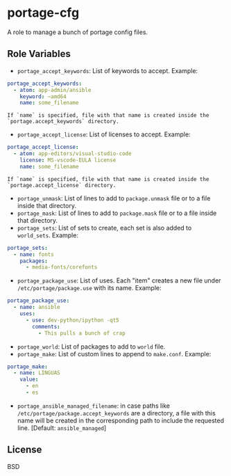 portage-cfg
=========

A role to manage a bunch of portage config files.

Role Variables
--------------

- `portage_accept_keywords`: List of keywords to accept. Example:
```yaml
portage_accept_keywords:
  - atom: app-admin/ansible
    keyword: ~amd64
    name: some_filename
```
    If `name` is specified, file with that name is created inside the `portage.accept_keywords` directory.
- `portage_accept_license`: List of licenses to accept. Example:
```yaml
portage_accept_license:
  - atom: app-editors/visual-studio-code
    license: MS-vscode-EULA license
    name: some_filename
```
    If `name` is specified, file with that name is created inside the `portage.accept_license` directory.
- `portage_unmask`: List of lines to add to `package.unmask` file or to a file inside that directory.
- `portage_mask`: List of lines to add to `package.mask` file or to a file inside that directory.
- `portage_sets`: List of sets to create, each set is also added to `world_sets`. Example:
```yaml
portage_sets:
  - name: fonts
    packages:
      - media-fonts/corefonts
```
- `portage_package_use`: List of uses. Each "item" creates a new file under `/etc/portage/package.use` with its name. Example:
```yaml
portage_package_use:
  - name: ansible
    uses:
      - use: dev-python/ipython -qt5
        comments:
          - This pulls a bunch of crap
```
- `portage_world`: List of packages to add to `world` file.
- `portage_make`: List of custom lines to append to `make.conf`. Example:
```yaml
portage_make:
  - name: LINGUAS
    value:
      - en
      - es
```
- `portage_ansible_managed_filename`: in case paths like `/etc/portage/package.accept_keywords` are a directory, a file with this name will be created in the corresponding path to include the requested line. [Default: `ansible_managed`]

License
-------

BSD
